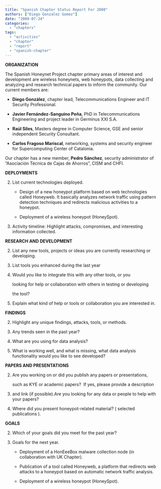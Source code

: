 ```yaml
---
title: "Spanish Chapter Status Report For 2008"
authors: ["Diego Gonzalez Gomez"]
date: "2009-07-24"
categories: 
  - "chapters"
tags: 
  - "activities"
  - "chapter"
  - "report"
  - "spanish-chapter"
---
```


**ORGANIZATION**

  

The Spanish Honeynet Project chapter primary areas of interest and development are wireless honeynets, web honeypots, data collecting and analyzing and research technical papers to inform the community. Our current members are:

  

  

  
- **Diego González**, chapter lead, Telecommunications Engineer and IT Security Professional.
  
- **Javier Fernández-Sanguino Peña**, PhD in Telecommunications Engineering and project leader in Germinus XXI S.A.
  
- **Raúl Siles**, Masters degree in Computer Science, GSE and senior independent Security Consultant.
  
- **Carlos Fragoso Mariscal**, networking, systems and security engineer for Supercomputing Center of Catalonia.
  

  

Our chapter has a new member, **Pedro Sánchez**, security administrator of “Asociación Técnica de Cajas de Ahorros”, CISM and CHFI.

  

  

**DEPLOYMENTS**

  

  
2. List current technologies deployed.  
    
      
    - Design of a new honeypot platform based on web technologies called Honeyweb. It basically analyzes network traffic using pattern detection techniques and redirects malicious activities to a honeypot.
      
    - Deployment of a wireless honeypot (HoneySpot).
      
    
      
    
  
4. Activity timeline: Highlight attacks, compromises, and interesting information collected.
  

  

**RESEARCH AND DEVELOPMENT**

  

  
2. List any new tools, projects or ideas you are currently researching or developing.  
    
  
4. List tools you enhanced during the last year
  
6. Would you like to integrate this with any other tools, or you  
      
    looking for help or collaboration with others in testing or developing  
      
    the tool?
  
8. Explain what kind of help or tools or collaboration you are interested in.
  

  

**FINDINGS**

  

  
2. Highlight any unique findings, attacks, tools, or methods.
  
4. Any trends seen in the past year?
  
6. What are you using for data analysis?
  
8. What is working well, and what is missing, what data analysis functionality would you like to see developed?
  

  

**PAPERS AND PRESENTATIONS**

  

  
2. Are you working on or did you publish any papers or presentations,  
      
    such as KYE or academic papers?  If yes, please provide a description
  
4. 
    and link (if possible).Are you looking for any data or people to help with your papers?
  
6. Where did you present honeypot-related material? ( selected publications ).
  

  

**GOALS**

  

  
2. Which of your goals did you meet for the past year?  
    
  
4. Goals for the next year.  
    
      
    - Deployment of a HonEeeBox malware collection node (in collaboration with UK Chapter).
      
    - Publication of a tool called Honeyweb, a platform that redirects web attacks to a honeypot based on automatic network traffic analysis.
      
    - Deployment of a wireless honeypot (HoneySpot).
